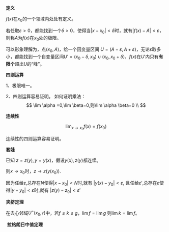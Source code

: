**定义**

$f(x)$在$x_0$的一个领域内处处有定义。

若任取$\varepsilon>0$，都能找到一个$\delta>0$，使得当$|x-x_0|<\delta$时，就有$|f(x)-A|<\varepsilon$，则称$A$为$f(x)$在$x_0$处的极限。
​

可以形象理解为，点$(x_0,A)$，给一个因变量区间
$U=(A-\varepsilon,A+\varepsilon)$，无论$\varepsilon$取多小，都能找到一个自变量区间$U'=(x_0-\delta,x_0)\cup (x_0,x_0+\delta)$，$f(x)$在$U'$内只有**有限个**超出$U$的“峰”。
​

**四则运算**

1、极限唯一。

2、四则运算容易证明。
如何证明乘法：
$$
\lim \alpha =0,\lim \beta=0,则\lim \alpha \beta=0 \\
$$ 

**连续性**


$$
\lim_{x\rightarrow x_0} f(x)=f(x_0)
$$

连续性的四则运算容易证明。



**套娃**

已知 $z=z(y),y=y(x)$，假设$y(x),z(y)$都连续。

则$x\rightarrow x_0$时，$z\rightarrow z(y(x_0))$.

因为任给$\varepsilon$,总存在$N$使得$|x-x_0|< N$时,就有
$|y(x)-y_0|<\varepsilon$,
且任给$\varepsilon'$,总存在$\varepsilon$使得$|y-y_0|< \varepsilon$时,就有
$|z(y)-z_0|<\varepsilon'$

**夹挤定理**

在去心邻域$U^{\circ}(x_0,r)$中，若$f\leq k\leq g，\lim f=\lim g$
则$\lim k=\lim f$。

​
**拉格朗日中值定理**